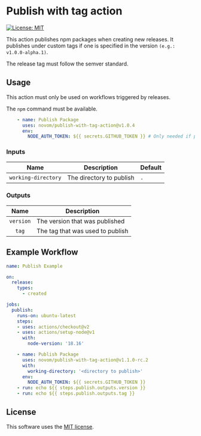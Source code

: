 # Publish with tag action

[![License: MIT](https://img.shields.io/badge/License-MIT-yellow.svg)](https://opensource.org/licenses/MIT)

This action publishes npm packages when creating new releases. It publishes under custom tags if one is specified in the version `(e.g.: v1.0.0-alpha.1)`.

The release tag must follow the semver standard.

## Usage

This action must only be used on workflows triggered by releases.

The `npm` command must be available.

```yaml
    - name: Publish Package
      uses: novom/publish-with-tag-action@v1.0.4
      env:
        NODE_AUTH_TOKEN: ${{ secrets.GITHUB_TOKEN }} # Only needed if package is published on github packages
```

### Inputs

|Name               |Description              |Default  |
|:-----------------:|-------------------------|---------|
|`working-directory`|The directory to publish |`.`      |

### Outputs

|Name     |Description                     |
|:-------:|--------------------------------|
|`version`|The version that was published  |
|`tag`    |The tag that was used to publish|

## Example Workflow

```yaml
name: Publish Example

on:
  release:
    types:
      - created

jobs:
  publish:
    runs-on: ubuntu-latest
    steps:
    - uses: actions/checkout@v2
    - uses: actions/setup-node@v1
      with:
        node-version: '18.16'

    - name: Publish Package
      uses: novom/publish-with-tag-action@v1.1.0-rc.2
      with:
        working-directory: '<directory to publish>'
      env:
        NODE_AUTH_TOKEN: ${{ secrets.GITHUB_TOKEN }}
    - run: echo ${{ steps.publish.outputs.version }}
    - run: echo ${{ steps.publish.outputs.tag }}
```

## License

This software uses the [MIT license](LICENSE.txt).
